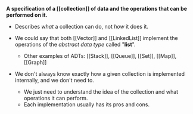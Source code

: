 **A specification of a [[collection]] of data and the operations that can be performed on it.**

- Describes *what* a collection can do, not *how* it does it.
- We could say that both [[Vector]] and [[LinkedList]] implement the operations of the *abstract data type* called "**list**".
	- Other examples of ADTs: [[Stack]], [[Queue]], [[Set]], [[Map]], [[Graph]]

- We don't always know exactly how a given collection is implemented internally, and we don't need to.
	- We just need to understand the idea of the collection and what operations it can perform.
	- Each implementation usually has its pros and cons.